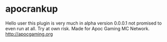 # apocrankup
Hello user this plugin is very much in alpha version 0.0.0.1 not promised to even run at all. Try at own risk.
Made for Apoc Gaming MC Network. http://apocgaming.org
